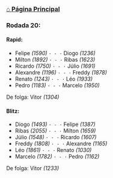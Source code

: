### [⌂ Página Principal](https://grupo-de-xadrez.github.io/)

### Rodada 20:

#### Rapid:

* Felipe *(1590)* `· - ·` Diogo *(1236)*  
* Milton *(1892)* `· - ·` Ribas *(1623)*  
* Ricardo *(1750)* `· - ·` Júlio *(1691)*  
* Alexandre *(1196)* `· - ·` Freddy *(1878)*  
* Renato *(1243)* `· - ·` Léo *(1933)*  
* Pedro *(1183)* `· - ·` Marcelo *(1950)*  

De folga: Vitor *(1304)*

#### Blitz:

* Diogo *(1493)* `· - ·` Felipe *(1387)*  
* Ribas *(2055)* `· - ·` Milton *(1659)*  
* Júlio *(1548)* `· - ·` Ricardo *(1607)*  
* Freddy *(1808)* `· - ·` Alexandre *(1165)*  
* Léo *(1861)* `· - ·` Renato *(1030)*  
* Marcelo *(1782)* `· - ·` Pedro *(1162)*  

De folga: Vitor *(1233)*

